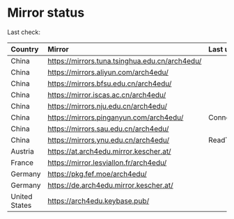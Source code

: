 <script src="./time.js"></script>
# Mirror status
Last check: <script type="text/javascript">localize(1671333596.968936);</script>

|Country|Mirror|Last update|
|:------|:-----|:----------|
|China|https://mirrors.tuna.tsinghua.edu.cn/arch4edu/|<script type="text/javascript">localize(1671302169);</script>|
|China|https://mirrors.aliyun.com/arch4edu/|<script type="text/javascript">localize(1671302169);</script>|
|China|https://mirrors.bfsu.edu.cn/arch4edu/|<script type="text/javascript">localize(1671302169);</script>|
|China|https://mirror.iscas.ac.cn/arch4edu/|<script type="text/javascript">localize(1671302169);</script>|
|China|https://mirrors.nju.edu.cn/arch4edu/|<script type="text/javascript">localize(1671258899);</script>|
|China|https://mirrors.pinganyun.com/arch4edu/|ConnectTimeout|
|China|https://mirrors.sau.edu.cn/arch4edu/|<script type="text/javascript">localize(1671258899);</script>|
|China|https://mirrors.ynu.edu.cn/arch4edu/|ReadTimeout|
|Austria|https://at.arch4edu.mirror.kescher.at/|<script type="text/javascript">localize(1671302169);</script>|
|France|https://mirror.lesviallon.fr/arch4edu/|<script type="text/javascript">localize(1671302169);</script>|
|Germany|https://pkg.fef.moe/arch4edu/|<script type="text/javascript">localize(1671302169);</script>|
|Germany|https://de.arch4edu.mirror.kescher.at/|<script type="text/javascript">localize(1671302169);</script>|
|United States|https://arch4edu.keybase.pub/|<script type="text/javascript">localize(1671258899);</script>|

<script src="./tablefilter/tablefilter.js"></script>
<script src="./table.js"></script>